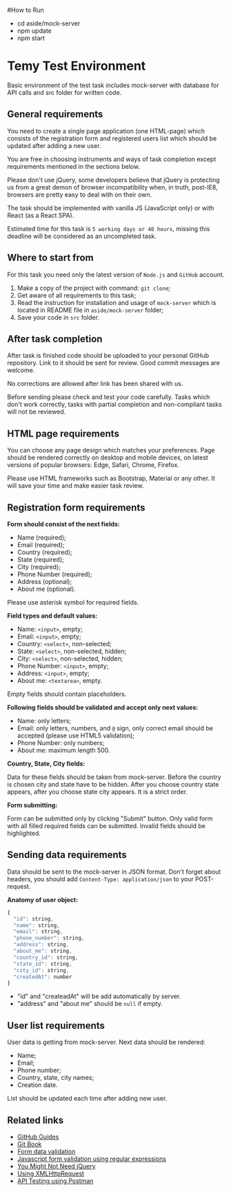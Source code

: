 #How to Run

- cd aside/mock-server
- npm update
- npm start


# Temy Test Environment

Basic environment of the test task includes mock-server with database for API calls and src folder for written code.

## General requirements

You need to create a single page application (one HTML-page) which consists of the registration form and registered users list which should be updated after adding a new user.

You are free in choosing instruments and ways of task completion except requirements mentioned in the sections below.

Please don't use jQuery, some developers believe that jQuery is protecting us from a great demon of browser incompatibility when, in truth, post-IE8, browsers are pretty easy to deal with on their own.

The task should be implemented with vanilla JS (JavaScript only) or with React (as a React SPA).

Estimated time for this task is `5 working days or 40 hours`, missing this deadline will be considered as an uncompleted task.

## Where to start from

For this task you need only the latest version of `Node.js` and `GitHub` account.

1. Make a copy of the project with command:
   `git clone`;
2. Get aware of all requirements to this task;
3. Read the instruction for installation and usage of `mock-server` which is located in README file in `aside/mock-server` folder;
4. Save your code in `src` folder.

## After task completion

After task is finished code should be uploaded to your personal GitHub repository. Link to it should be sent for review. Good commit messages are welcome.

No corrections are allowed after link has been shared with us.

Before sending please check and test your code carefully. Tasks which don't work correctly, tasks with partial completion and non-compliant tasks will not be reviewed.

## HTML page requirements

You can choose any page design which matches your preferences. Page should be rendered correctly on desktop and mobile devices, on latest versions of popular browsers: Edge, Safari, Chrome, Firefox.

Please use HTML frameworks such as Bootstrap, Material or any other. It will save your time and make easier task review.

## Registration form requirements

**Form should consist of the next fields:**

- Name (required);
- Email (required);
- Country (required);
- State (required);
- City (required);
- Phone Number (required);
- Address (optional);
- About me (optional).

Please use asterisk symbol for required fields.

**Field types and default values:**

- Name: `<input>`, empty;
- Email: `<input>`, empty;
- Country: `<select>`, non-selected;
- State: `<select>`, non-selected, hidden;
- City: `<select>`, non-selected, hidden;
- Phone Number: `<input>`, empty;
- Address: `<input>`, empty;
- About me: `<textarea>`, empty.

Empty fields should contain placeholders.

**Following fields should be validated and accept only next values:**

- Name: only letters;
- Email: only letters, numbers, and `@` sign, only correct email should be accepted (please use HTML5 validation);
- Phone Number: only numbers;
- About me: maximum length 500.

**Country, State, City fields:**

Data for these fields should be taken from mock-server. Before the country is chosen city and state have to be hidden. After you choose country state appears, after you choose state city appears. It is a strict order.

**Form submitting:**

Form can be submitted only by clicking "Submit" button. Only valid form with all filled required fields can be submitted. Invalid fields should be highlighted.

## Sending data requirements

Data should be sent to the mock-server in JSON format. Don't forget about headers, you should add `Content-Type: application/json` to your POST-request.

**Anatomy of user object:**

```javascript
{
  "id": string,
  "name": string,
  "email": string,
  "phone_number": string,
  "address": string,
  "about_me": string,
  "country_id": string,
  "state_id": string,
  "city_id": string,
  "createdAt": number
}
```

- "id" and "createadAt" will be add automatically by server.
- "address" and "about me" should be `null` if empty.

## User list requirements

User data is getting from mock-server. Next data should be rendered:

- Name;
- Email;
- Phone number;
- Country, state, city names;
- Creation date.

List should be updated each time after adding new user.

## Related links

- [GitHub Guides](https://guides.github.com/)
- [Git Book](https://git-scm.com/)
- [Form data validation](https://developer.mozilla.org/en-US/docs/Learn/HTML/Forms/Form_validation)
- [Javascript form validation using regular expressions](http://form.guide/snippets/javascript-form-validation-using-regular-expression.html)
- [You Might Not Need jQuery](http://youmightnotneedjquery.com/)
- [Using XMLHttpRequest](https://developer.mozilla.org/en-US/docs/Web/API/XMLHttpRequest/Using_XMLHttpRequest)
- [API Testing using Postman](https://medium.com/aubergine-solutions/api-testing-using-postman-323670c89f6d)
